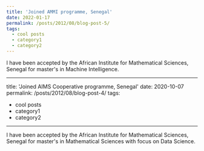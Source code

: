 ```yaml
---
title: 'Joined AMMI programme, Senegal'
date: 2022-01-17
permalink: /posts/2012/08/blog-post-5/
tags:
  - cool posts
  - category1
  - category2 
---
```


I have been accepted by the African Institute for Mathematical Sciences, Senegal for master's in Machine Intelligence. 

---
title: 'Joined AIMS Cooperative programme, Senegal'
date: 2020-10-07
permalink: /posts/2012/08/blog-post-4/
tags:
  - cool posts
  - category1
  - category2
---

I have been accepted by the African Institute for Mathematical Sciences, Senegal for master's in Mathematical Sciences with focus on Data Science. 
